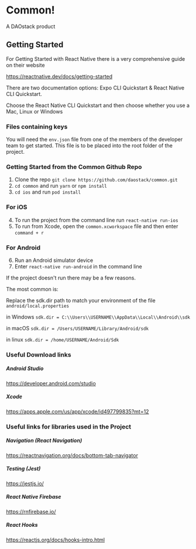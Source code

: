 # Common!

A DAOstack product

## Getting Started
For Getting Started with React Native there is a very comprehensive guide on their website

https://reactnative.dev/docs/getting-started

There are two documentation options: Expo CLI Quickstart & React Native CLI Quickstart.

Choose the React Native CLI Quickstart and then choose whether you use a Mac, Linux or Windows

### Files containing keys
You will need the `env.json` file from one of the members of the developer team to get started.
This file is to be placed into the root folder of the project.

### Getting Started from the Common Github Repo

1. Clone the repo `git clone https://github.com/daostack/common.git`
2. `cd common` and run `yarn` or `npm install`
3. `cd ios` and run `pod install`

### For iOS

4. To run the project from the command line run `react-native run-ios`
5. To run from Xcode, open the `common.xcworkspace` file and then enter `command + r`

### For Android

6. Run an Android simulator device
7. Enter `react-native run-android` in the command line

If the project doesn't run there may be a few reasons.

The most common is:

Replace the sdk.dir path to match your environment of the file `android/local.properties`

in Windows `sdk.dir = C:\\Users\\USERNAME\\AppData\\Local\\Android\\sdk`

in macOS `sdk.dir = /Users/USERNAME/Library/Android/sdk`

in linux `sdk.dir = /home/USERNAME/Android/Sdk`

### Useful Download links

##### Android Studio
https://developer.android.com/studio

##### Xcode
https://apps.apple.com/us/app/xcode/id497799835?mt=12

### Useful links for libraries used in the Project

##### Navigation (React Navigation)
https://reactnavigation.org/docs/bottom-tab-navigator

##### Testing (Jest)
https://jestjs.io/

##### React Native Firebase
https://rnfirebase.io/

##### React Hooks
https://reactjs.org/docs/hooks-intro.html




